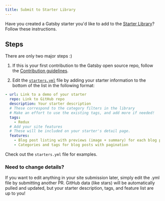 ```yaml
---
title: Submit to Starter Library
---
```


Have you created a Gatsby starter you'd like to add to the [Starter Library](/starters/)? Follow these instructions.

## Steps

There are only two major steps :)

1.  If this is your first contribution to the Gatsby open source repo, follow the [Contribution guidelines](/docs/how-to-contribute/#contributing-to-the-repo).

2.  Edit the [`starters.yml`](https://github.com/gatsbyjs/gatsby/blob/master/docs/starters.yml) file by adding your starter information to the bottom of the list in the following format:

```yaml
- url: Link to a demo of your starter
  repo: Link to GitHub repo
  description: Your starter description
  # These correspond to the category filters in the library
  # Make an effort to use the existing tags, and add more if needed!
  tags:
    - Redux
  # Add your site features
  # These will be included on your starter's detail page.
  features:
    - Blog post listing with previews (image + summary) for each blog post
    - Categories and tags for blog posts with pagination
```

Check out the `starters.yml` file for examples.

### Need to change details?

If you want to edit anything in your site submission later, simply edit the .yml file by submitting another PR. GitHub data (like stars) will be automatically pulled and updated, but your starter description, tags, and feature list are up to you!
